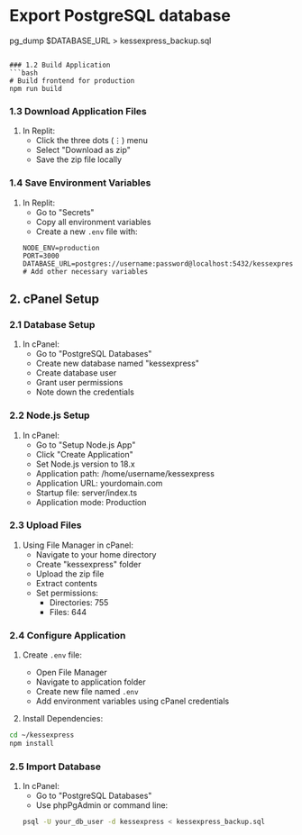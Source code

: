 # Export PostgreSQL database
pg_dump $DATABASE_URL > kessexpress_backup.sql
```

### 1.2 Build Application
```bash
# Build frontend for production
npm run build
```

### 1.3 Download Application Files
1. In Replit:
   - Click the three dots (⋮) menu
   - Select "Download as zip"
   - Save the zip file locally

### 1.4 Save Environment Variables
1. In Replit:
   - Go to "Secrets"
   - Copy all environment variables
   - Create a new `.env` file with:
   ```env
   NODE_ENV=production
   PORT=3000
   DATABASE_URL=postgres://username:password@localhost:5432/kessexpress
   # Add other necessary variables
   ```

## 2. cPanel Setup

### 2.1 Database Setup
1. In cPanel:
   - Go to "PostgreSQL Databases"
   - Create new database named "kessexpress"
   - Create database user
   - Grant user permissions
   - Note down the credentials

### 2.2 Node.js Setup
1. In cPanel:
   - Go to "Setup Node.js App"
   - Click "Create Application"
   - Set Node.js version to 18.x
   - Application path: /home/username/kessexpress
   - Application URL: yourdomain.com
   - Startup file: server/index.ts
   - Application mode: Production

### 2.3 Upload Files
1. Using File Manager in cPanel:
   - Navigate to your home directory
   - Create "kessexpress" folder
   - Upload the zip file
   - Extract contents
   - Set permissions:
     * Directories: 755
     * Files: 644

### 2.4 Configure Application
1. Create `.env` file:
   - Open File Manager
   - Navigate to application folder
   - Create new file named `.env`
   - Add environment variables using cPanel credentials

2. Install Dependencies:
```bash
cd ~/kessexpress
npm install
```

### 2.5 Import Database
1. In cPanel:
   - Go to "PostgreSQL Databases"
   - Use phpPgAdmin or command line:
   ```bash
   psql -U your_db_user -d kessexpress < kessexpress_backup.sql